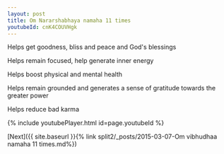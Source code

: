 ```yaml
---
layout: post
title: Om Nararshabhaya namaha 11 times
youtubeId: cnK4COUVHgk
---
```

 
 
Helps get goodness, bliss and peace and God's blessings
 
Helps remain focused, help generate inner energy 
 
Helps boost physical and mental health 
 
Helps remain grounded and generates a sense of gratitude towards the greater power 
 
Helps reduce bad karma
 
 
 
 


{% include youtubePlayer.html id=page.youtubeId %}
 
[Next]({{ site.baseurl }}{% link  split2/_posts/2015-03-07-Om vibhudhaa namaha 11 times.md%})
 
